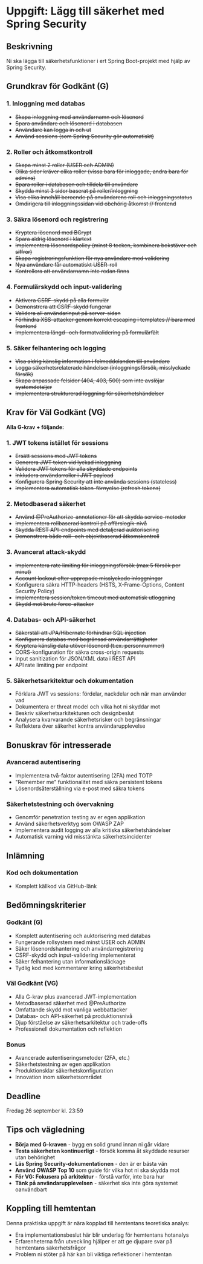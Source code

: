 # Uppgift: Lägg till säkerhet med Spring Security

## Beskrivning
Ni ska lägga till säkerhetsfunktioner i ert Spring Boot-projekt med hjälp av Spring Security.

## Grundkrav för Godkänt (G)

### 1. Inloggning med databas
-  ~~Skapa inloggning med användarnamn och lösenord~~
- ~~Spara användare och lösenord i databasen~~
- ~~Användare kan logga in och ut~~
- ~~Använd sessions (som Spring Security gör automatiskt)~~

### 2. Roller och åtkomstkontroll
- ~~Skapa minst 2 roller (USER och ADMIN)~~
- ~~Olika sidor kräver olika roller (vissa bara för inloggade, andra bara för admins)~~
- ~~Spara roller i databasen och tilldela till användare~~
- ~~Skydda minst 3 sidor baserat på roller/inloggning~~
- ~~Visa olika innehåll beroende på användarens roll och inloggningsstatus~~
- ~~Omdirigera till inloggningssidan vid obehörig åtkomst // frontend~~

### 3. Säkra lösenord och registrering
- ~~Kryptera lösenord med BCrypt~~
- ~~Spara aldrig lösenord i klartext~~
- ~~Implementera lösenordspolicy (minst 8 tecken, kombinera bokstäver och siffror)~~
- ~~Skapa registreringsfunktion för nya användare med validering~~
- ~~Nya användare får automatiskt USER-roll~~
- ~~Kontrollera att användarnamn inte redan finns~~

### 4. Formulärskydd och input-validering
- ~~Aktivera CSRF-skydd på alla formulär~~
- ~~Demonstrera att CSRF-skydd fungerar~~
- ~~Validera all användarinput på server-sidan~~
- ~~Förhindra XSS-attacker genom korrekt escaping i templates // bara med frontend~~
- ~~Implementera längd- och formatvalidering på formulärfält~~

### 5. Säker felhantering och logging
- ~~Visa aldrig känslig information i felmeddelanden till användare~~
- ~~Logga säkerhetsrelaterade händelser (inloggningsförsök, misslyckade försök)~~
- ~~Skapa anpassade felsidor (404, 403, 500) som inte avslöjar systemdetaljer~~
- ~~Implementera strukturerad loggning för säkerhetshändelser~~

## Krav för Väl Godkänt (VG)

**Alla G-krav + följande:**

### 1. JWT tokens istället för sessions
- ~~Ersätt sessions med JWT tokens~~
- ~~Generera JWT token vid lyckad inloggning~~
- ~~Validera JWT tokens för alla skyddade endpoints~~
- ~~Inkludera användarroller i JWT payload~~
- ~~Konfigurera Spring Security att inte använda sessions (stateless)~~
- ~~Implementera automatisk token-förnyelse (refresh tokens)~~

### 2. Metodbaserad säkerhet
- ~~Använd @PreAuthorize-annotationer för att skydda service-metoder~~
- ~~Implementera rollbaserad kontroll på affärslogik-nivå~~
- ~~Skydda REST API-endpoints med detaljerad auktorisering~~
- ~~Demonstrera både roll- och objektbaserad åtkomskontroll~~

### 3. Avancerat attack-skydd
- ~~Implementera rate limiting för inloggningsförsök (max 5 försök per minut)~~
- ~~Account lockout efter upprepade misslyckade inloggningar~~
- Konfigurera säkra HTTP-headers (HSTS, X-Frame-Options, Content Security Policy)
- ~~Implementera session/token timeout med automatisk utloggning~~
- ~~Skydd mot brute force-attacker~~

### 4. Databas- och API-säkerhet
- ~~Säkerställ att JPA/Hibernate förhindrar SQL injection~~
- ~~Konfigurera databas med begränsad användarrättigheter~~
- ~~Kryptera känslig data utöver lösenord (t.ex. personnummer)~~
- CORS-konfiguration för säkra cross-origin requests
- Input sanitization för JSON/XML data i REST API
- API rate limiting per endpoint

### 5. Säkerhetsarkitektur och dokumentation
- Förklara JWT vs sessions: fördelar, nackdelar och när man använder vad
- Dokumentera er threat model och vilka hot ni skyddar mot
- Beskriv säkerhetsarkitekturen och designbeslut
- Analysera kvarvarande säkerhetsrisker och begränsningar
- Reflektera över säkerhet kontra användarupplevelse

## Bonuskrav för intresserade

### Avancerad autentisering
- Implementera två-faktor autentisering (2FA) med TOTP
- "Remember me" funktionalitet med säkra persistent tokens
- Lösenordsåterställning via e-post med säkra tokens

### Säkerhetstestning och övervakning
- Genomför penetration testing av er egen applikation
- Använd säkerhetsverktyg som OWASP ZAP
- Implementera audit logging av alla kritiska säkerhetshändelser
- Automatisk varning vid misstänkta säkerhetsincidenter


## Inlämning

### Kod och dokumentation
- Komplett källkod via GitHub-länk

## Bedömningskriterier

### Godkänt (G)
- Komplett autentisering och auktorisering med databas
- Fungerande rollsystem med minst USER och ADMIN
- Säker lösenordshantering och användarregistrering
- CSRF-skydd och input-validering implementerat
- Säker felhantering utan informationsläckage
- Tydlig kod med kommentarer kring säkerhetsbeslut

### Väl Godkänt (VG)
- Alla G-krav plus avancerad JWT-implementation
- Metodbaserad säkerhet med @PreAuthorize
- Omfattande skydd mot vanliga webbattacker
- Databas- och API-säkerhet på produktionsnivå
- Djup förståelse av säkerhetsarkitektur och trade-offs
- Professionell dokumentation och reflektion

### Bonus
- Avancerade autentiseringsmetoder (2FA, etc.)
- Säkerhetstestning av egen applikation
- Produktionsklar säkerhetskonfiguration
- Innovation inom säkerhetsområdet

## Deadline
Fredag 26 september kl. 23:59

## Tips och vägledning
- **Börja med G-kraven** - bygg en solid grund innan ni går vidare
- **Testa säkerheten kontinuerligt** - försök komma åt skyddade resurser utan behörighet
- **Läs Spring Security-dokumentationen** - den är er bästa vän
- **Använd OWASP Top 10** som guide för vilka hot ni ska skydda mot
- **För VG: Fokusera på arkitektur** - förstå varför, inte bara hur
- **Tänk på användarupplevelsen** - säkerhet ska inte göra systemet oanvändbart

## Koppling till hemtentan
Denna praktiska uppgift är nära kopplad till hemtentans teoretiska analys:
- Era implementationsbeslut här blir underlag för hemtentans hotanalys
- Erfarenheterna från utveckling hjälper er att ge djupare svar på hemtentans säkerhetsfrågor
- Problem ni stöter på här kan bli viktiga reflektioner i hemtentan